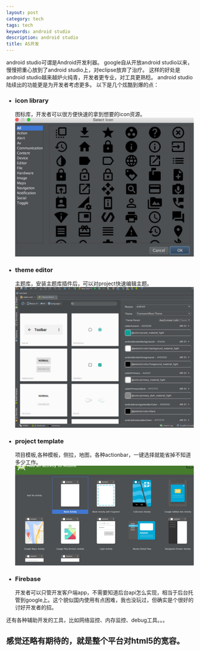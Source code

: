 ```yaml
---
layout: post
category: tech
tags: tech
keywords: android studio
description: android studio
title: AS开发
---
```


android studio可谓是Android开发利器。
google自从开放android studio以来，慢慢把重心放到了android studio上，对eclipse放弃了治疗。
这样的好处是android studio越来越炉火纯青，开发者更专业，对工具更熟稔。
android studio陆续出的功能更是为开发者考虑更多。
以下是几个炫酷到爆的点：

* ### icon library
	图标库，开发者可以很方便快速的拿到想要的icon资源。
	![img](/images/image_icon_lib.png)

* ### theme editor
	主题库，安装主题库插件后，可以对project快速编辑主题。
	![img](/images/image_as_theme.png)

* ### project template
	项目模板,各种模板，侧拉，地图，各种actionbar，一键选择就能省掉不知道多少工作。
	![img](/images/image_as_template.png)

* ### Firebase
	开发者可以只管开发客户端app，不需要知道后台api怎么实现，相当于后台托管到google上。这个貌似国内使用有点困难，我也没玩过，但确实是个很好的讨好开发者的招。

还有各种辅助开发的工具，比如网络监控、内存监控、debug工具。。。

## 感觉还略有期待的，就是整个平台对html5的宽容。